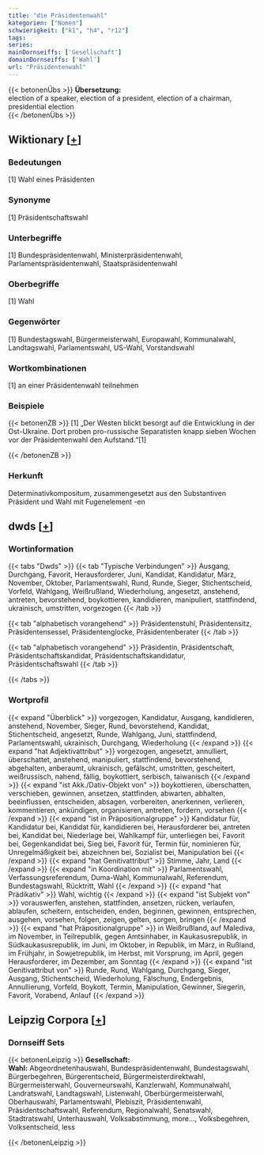 ```yaml
---
title: "die Präsidentenwahl"
kategorien: ["Nomen"]
schwierigkeit: ["k1", "h4", "r12"]
tags:
series:
mainDornseiffs: ['Gesellschaft']
domainDornseiffs: ['Wahl']
url: "Präsidentenwahl"
---
```


{{< betonenÜbs >}}
**Übersetzung:**  
election of a speaker, election of a president, election of a chairman, presidential election  
{{< /betonenÜbs >}}

## Wiktionary [[+](https://de.wiktionary.org/wiki/Präsidentenwahl)]

### Bedeutungen
[1] Wahl eines Präsidenten  

### Synonyme
[1] Präsidentschaftswahl  

### Unterbegriffe
[1] Bundespräsidentenwahl, Ministerpräsidentenwahl, Parlamentspräsidentenwahl, Staatspräsidentenwahl  

### Oberbegriffe
[1] Wahl  

### Gegenwörter
[1] Bundestagswahl, Bürgermeisterwahl, Europawahl, Kommunalwahl, Landtagswahl, Parlamentswahl, US-Wahl, Vorstandswahl  

### Wortkombinationen
[1] an einer Präsidentenwahl teilnehmen  

### Beispiele
{{< betonenZB >}}
[1] „Der Westen blickt besorgt auf die Entwicklung in der Ost-Ukraine. Dort proben pro-russische Separatisten knapp sieben Wochen vor der Präsidentenwahl den Aufstand.“[1]  

{{< /betonenZB >}}
### Herkunft
Determinativkompositum, zusammengesetzt aus den Substantiven Präsident und Wahl mit Fugenelement -en  



## dwds [[+](https://www.dwds.de/wb/Präsidentenwahl)]

### Wortinformation
{{< tabs "Dwds" >}}
{{< tab "Typische Verbindungen" >}}
Ausgang, Durchgang, Favorit, Herausforderer, Juni, Kandidat, Kandidatur, März, November, Oktober, Parlamentswahl, Rund, Runde, Sieger, Stichentscheid, Vorfeld, Wahlgang, Weißrußland, Wiederholung, angesetzt, anstehend, antreten, bevorstehend, boykottieren, kandidieren, manipuliert, stattfindend, ukrainisch, umstritten, vorgezogen
{{< /tab >}}

{{< tab "alphabetisch vorangehend" >}}
Präsidentenstuhl, Präsidentensitz, Präsidentensessel, Präsidentenglocke, Präsidentenberater
{{< /tab >}}

{{< tab "alphabetisch vorangehend" >}}
Präsidentin, Präsidentschaft, Präsidentschaftskandidat, Präsidentschaftskandidatur, Präsidentschaftswahl
{{< /tab >}}

{{< /tabs >}}

### Wortprofil
{{< expand "Überblick" >}} vorgezogen, Kandidatur, Ausgang, kandidieren, anstehend, November, Sieger, Rund, bevorstehend, Kandidat, Stichentscheid, angesetzt, Runde, Wahlgang, Juni, stattfindend, Parlamentswahl, ukrainisch, Durchgang, Wiederholung {{< /expand >}}
{{< expand "hat Adjektivattribut" >}} vorgezogen, angesetzt, annulliert, überschattet, anstehend, manipuliert, stattfindend, bevorstehend, abgehalten, anberaumt, ukrainisch, gefälscht, umstritten, gescheitert, weißrussisch, nahend, fällig, boykottiert, serbisch, taiwanisch {{< /expand >}}
{{< expand "ist Akk./Dativ-Objekt von" >}} boykottieren, überschatten, verschieben, gewinnen, ansetzen, stattfinden, abwarten, abhalten, beeinflussen, entscheiden, absagen, vorbereiten, anerkennen, verlieren, kommentieren, ankündigen, organisieren, antreten, fordern, vorsehen {{< /expand >}}
{{< expand "ist in Präpositionalgruppe" >}} Kandidatur für, Kandidatur bei, Kandidat für, kandidieren bei, Herausforderer bei, antreten bei, Kandidat bei, Niederlage bei, Wahlkampf für, unterliegen bei, Favorit bei, Gegenkandidat bei, Sieg bei, Favorit für, Termin für, nominieren für, Unregelmäßigkeit bei, abzeichnen bei, Sozialist bei, Manipulation bei {{< /expand >}}
{{< expand "hat Genitivattribut" >}} Stimme, Jahr, Land {{< /expand >}}
{{< expand "in Koordination mit" >}} Parlamentswahl, Verfassungsreferendum, Duma-Wahl, Kommunalwahl, Referendum, Bundestagswahl, Rücktritt, Wahl {{< /expand >}}
{{< expand "hat Prädikativ" >}} Wahl, wichtig {{< /expand >}}
{{< expand "ist Subjekt von" >}} vorauswerfen, anstehen, stattfinden, ansetzen, rücken, verlaufen, ablaufen, scheitern, entscheiden, enden, beginnen, gewinnen, entsprechen, ausgehen, vorsehen, folgen, zeigen, gelten, sorgen, bringen {{< /expand >}}
{{< expand "hat Präpositionalgruppe" >}} in Weißrußland, auf Malediva, im November, in Teilrepublik, gegen Amtsinhaber, in Kaukasusrepublik, in Südkaukasusrepublik, im Juni, im Oktober, in Republik, im März, in Rußland, im Frühjahr, in Sowjetrepublik, im Herbst, mit Vorsprung, im April, gegen Herausforderer, im Dezember, am Sonntag {{< /expand >}}
{{< expand "ist Genitivattribut von" >}} Runde, Rund, Wahlgang, Durchgang, Sieger, Ausgang, Stichentscheid, Wiederholung, Fälschung, Endergebnis, Annullierung, Vorfeld, Boykott, Termin, Manipulation, Gewinner, Siegerin, Favorit, Vorabend, Anlauf {{< /expand >}}

## Leipzig Corpora [[+](https://corpora.uni-leipzig.de/en/res?word=Präsidentenwahl&corpusId=deu_newscrawl-public_2018)]

### Dornseiff Sets
{{< betonenLeipzig >}}
**Gesellschaft:**  
**Wahl:** Abgeordnetenhauswahl, Bundespräsidentenwahl, Bundestagswahl, Bürgerbegehren, Bürgerentscheid, Bürgermeisterdirektwahl, Bürgermeisterwahl, Gouverneurswahl, Kanzlerwahl, Kommunalwahl, Landratswahl, Landtagswahl, Listenwahl, Oberbürgermeisterwahl, Oberhauswahl, Parlamentswahl, Plebiszit, Präsidentenwahl, Präsidentschaftswahl, Referendum, Regionalwahl, Senatswahl, Stadtratswahl, Unterhauswahl, Volksabstimmung, more..., Volksbegehren, Volksentscheid, less  

{{< /betonenLeipzig >}}
